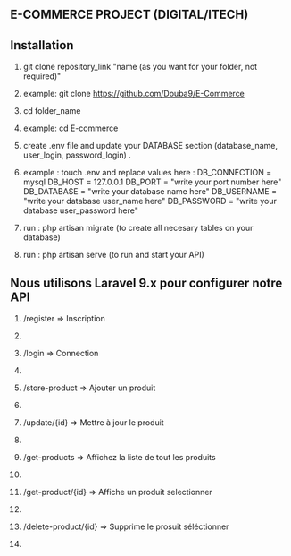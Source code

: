 ## E-COMMERCE PROJECT  (DIGITAL/ITECH)

## Installation 

1. git clone repository_link "name (as you want for your folder, not required)" 
1. example: git clone https://github.com/Douba9/E-Commerce

2. cd  folder_name
2. example: cd E-commerce
3. create .env file and update your DATABASE section (database_name, user_login, password_login) . 
3. example : touch .env and replace values here : 
                                                    DB_CONNECTION = mysql
                                                    DB_HOST       =  127.0.0.1
                                                    DB_PORT       =  "write your port number here"
                                                    DB_DATABASE   =  "write your database name here"
                                                    DB_USERNAME   =  "write your database user_name here"
                                                    DB_PASSWORD   =  "write your database user_password here"
4. run : php artisan migrate (to create all necesary tables on your database)
5. run : php artisan serve (to run and start your API)


## Nous utilisons Laravel 9.x pour configurer notre API

<!-- route -->

1. /register => Inscription
1. <!-- Opérationnel -->

2. /login => Connection
2. <!-- Opérationnel -->

3. /store-product => Ajouter un produit
3. <!-- Opérationnel -->

4. /update/{id} => Mettre à jour le produit
4. <!-- Opérationnel -->

5. /get-products => Affichez la liste de tout les produits
5. <!-- Opérationnel -->

6. /get-product/{id} => Affiche un produit selectionner
6. <!-- Opérationnel -->

7. /delete-product/{id} => Supprime le prosuit séléctionner
7. <!-- Opérationnel -->
